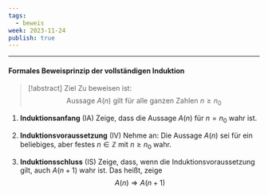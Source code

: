 ```yaml
---
tags:
  - beweis
week: 2023-11-24
publish: true
---
```

***
#### Formales Beweisprinzip der vollständigen Induktion

> [!abstract] Ziel
> Zu beweisen ist:
> $$
> \text{ Aussage } A(n) \text{ gilt für alle ganzen Zahlen } n \geq n_{0}
> $$

1. **Induktionsanfang** (IA)
Zeige, dass die Aussage $A(n)$ für $n=n_0$ wahr ist.

2. **Induktionsvoraussetzung** (IV)
Nehme an: Die Aussage $A(n)$ sei für ein beliebiges, aber festes $n \in \mathbb{Z}$ mit $n \geq n_0$ wahr.

3. **Induktionsschluss** (IS)
Zeige, dass, wenn die Induktionsvoraussetzung gilt, auch $A(n+1)$ wahr ist.
Das heißt, zeige
$$
A(n) \Rightarrow A(n+1)
$$